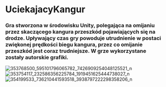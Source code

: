 # UciekajacyKangur
### Gra stworzona w środowisku Unity, polegająca na omijaniu przez skaczącego kangura przeszkód pojawiających się na drodze. Upływający czas gry powoduje utrudnienie w postaci zwiękonej prędkości biegu kangura, przez co omijanie przeszkód jest coraz trudniejsze. W grze wykorzystane zostały autorskie grafiki.
![353768500_595101796065782_7426909254048125521_n](https://github.com/Aleksandra297352/UciekajacyKangur/assets/73857927/0a4b5845-e08b-4b6e-8502-c7cd76ee981f)
![353754117_232586356225784_1919451625444738027_n](https://github.com/Aleksandra297352/UciekajacyKangur/assets/73857927/64f648d7-1e97-48f7-a2ca-8eb2d5d06212)
![354199533_736210441593518_3938797222298358206_n](https://github.com/Aleksandra297352/UciekajacyKangur/assets/73857927/bf4f1f3e-502b-4ab8-bda3-762348152c4e)
